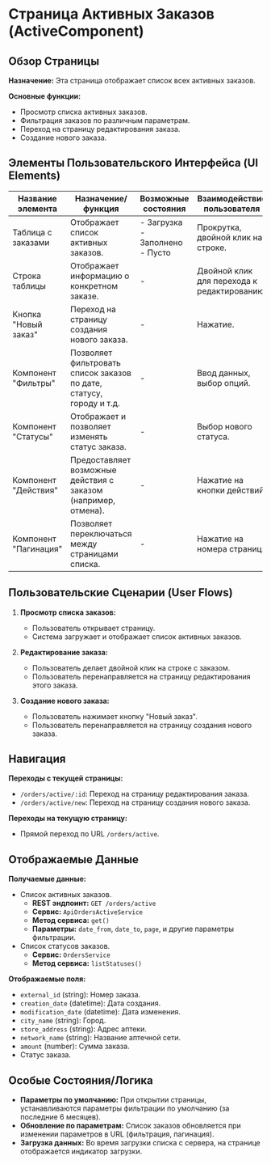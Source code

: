 # Страница Активных Заказов (ActiveComponent)

## Обзор Страницы

**Назначение:** Эта страница отображает список всех активных заказов.

**Основные функции:**
-   Просмотр списка активных заказов.
-   Фильтрация заказов по различным параметрам.
-   Переход на страницу редактирования заказа.
-   Создание нового заказа.

## Элементы Пользовательского Интерфейса (UI Elements)

| Название элемента | Назначение/функция | Возможные состояния | Взаимодействие пользователя |
| --- | --- | --- | --- |
| Таблица с заказами | Отображает список активных заказов. | - Загрузка<br>- Заполнено<br>- Пусто | Прокрутка, двойной клик на строке. |
| Строка таблицы | Отображает информацию о конкретном заказе. | - | Двойной клик для перехода к редактированию. |
| Кнопка "Новый заказ" | Переход на страницу создания нового заказа. | - | Нажатие. |
| Компонент "Фильтры" | Позволяет фильтровать список заказов по дате, статусу, городу и т.д. | - | Ввод данных, выбор опций. |
| Компонент "Статусы" | Отображает и позволяет изменять статус заказа. | - | Выбор нового статуса. |
| Компонент "Действия" | Предоставляет возможные действия с заказом (например, отмена). | - | Нажатие на кнопки действий. |
| Компонент "Пагинация" | Позволяет переключаться между страницами списка. | - | Нажатие на номера страниц. |

## Пользовательские Сценарии (User Flows)

1.  **Просмотр списка заказов:**
    -   Пользователь открывает страницу.
    -   Система загружает и отображает список активных заказов.

2.  **Редактирование заказа:**
    -   Пользователь делает двойной клик на строке с заказом.
    -   Пользователь перенаправляется на страницу редактирования этого заказа.

3.  **Создание нового заказа:**
    -   Пользователь нажимает кнопку "Новый заказ".
    -   Пользователь перенаправляется на страницу создания нового заказа.

## Навигация

**Переходы с текущей страницы:**
-   `/orders/active/:id`: Переход на страницу редактирования заказа.
-   `/orders/active/new`: Переход на страницу создания нового заказа.

**Переходы на текущую страницу:**
-   Прямой переход по URL `/orders/active`.

## Отображаемые Данные

**Получаемые данные:**
-   Список активных заказов.
    -   **REST эндпоинт:** `GET /orders/active`
    -   **Сервис:** `ApiOrdersActiveService`
    -   **Метод сервиса:** `get()`
    -   **Параметры:** `date_from`, `date_to`, `page`, и другие параметры фильтрации.
-   Список статусов заказов.
    -   **Сервис:** `OrdersService`
    -   **Метод сервиса:** `listStatuses()`

**Отображаемые поля:**
-   `external_id` (string): Номер заказа.
-   `creation_date` (datetime): Дата создания.
-   `modification_date` (datetime): Дата изменения.
-   `city_name` (string): Город.
-   `store_address` (string): Адрес аптеки.
-   `network_name` (string): Название аптечной сети.
-   `amount` (number): Сумма заказа.
-   Статус заказа.

## Особые Состояния/Логика

-   **Параметры по умолчанию:** При открытии страницы, устанавливаются параметры фильтрации по умолчанию (за последние 6 месяцев).
-   **Обновление по параметрам:** Список заказов обновляется при изменении параметров в URL (фильтрация, пагинация).
-   **Загрузка данных:** Во время загрузки списка с сервера, на странице отображается индикатор загрузки.

